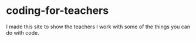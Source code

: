 # coding-for-teachers

I made this site to show the teachers I work with some of the things you can do with code.

